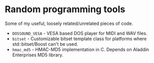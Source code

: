 Random programming tools
=========
Some of my useful, loosely related/unrelated pieces of code.

- <code>DOSSOUND_VESA</code> - VESA based DOS player for MIDI and WAV files.
- <code>bitset</code>        - Customizable bitset template class for platforms where std::bitset/Boost can't be used. 
- <code>hmac_md5</code>      - HMAC-MD5 implementation in C. Depends on Aladdin Enterprises MD5 library.


